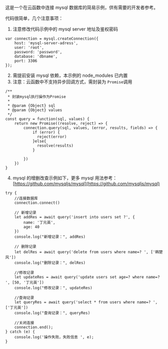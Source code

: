 这是一个在云函数中连接 mysql 数据库的简易示例，供有需要的开发者参考。

代码很简单，几个注意事项：

1. 注意修改代码示例中的 mysql server 地址及鉴权密码

```
var connection = mysql.createConnection({
    host: 'mysql-server-adress',
    user: 'root',
    password: 'password',
    database: 'dbname',
    port: 3306
});
```

2. 需提前安装 mysql 依赖，本示例的 node_modules 已内置
3. 注意：云函数中不支持异步回调方式，需封装为 `Promise`调用

```
/**
 * 封装mysql执行操作为Promise
 * 
 * @param {Object} sql
 * @param {Object} values
 */
const query = function(sql, values) {
    return new Promise((resolve, reject) => {
        connection.query(sql, values, (error, results, fields) => {
            if (error) {
              reject(error)
            }else{
              resolve(results)
            }
            
        })
    })
}
```

4. mysql 的增删改查示例如下，更多 mysql 用法参考：[https://github.com/mysqljs/mysql](https://github.com/mysqljs/mysql)

```
try {
    //连接数据库
    connection.connect()

    // 新增记录
    let addRes = await query('insert into users set ?', {
        name: '丁元英',
        age: 40
    })
    console.log("新增记录：", addRes)

    // 删除记录
    let delRes = await query('delete from users where name=? ', ['韩楚风'])
    console.log("删除记录：", delRes)

    //修改记录
    let updateRes = await query('update users set age=? where name=? ', [50, '丁元英'])
    console.log("修改记录：", updateRes)

    //查询记录
    let queryRes = await query('select * from users where name=? ', ['丁元英'])
    console.log("查询记录：", queryRes)

    //关闭连接
    connection.end();
} catch (e) {
    console.log('操作失败，失败信息 ', e);
}
```
